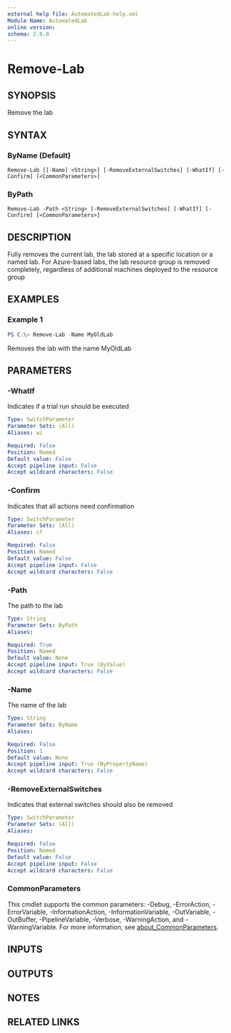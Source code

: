 ```yaml
---
external help file: AutomatedLab-help.xml
Module Name: AutomatedLab
online version:
schema: 2.0.0
---
```


# Remove-Lab

## SYNOPSIS
Remove the lab

## SYNTAX

### ByName (Default)
```
Remove-Lab [[-Name] <String>] [-RemoveExternalSwitches] [-WhatIf] [-Confirm] [<CommonParameters>]
```

### ByPath
```
Remove-Lab -Path <String> [-RemoveExternalSwitches] [-WhatIf] [-Confirm] [<CommonParameters>]
```

## DESCRIPTION
Fully removes the current lab, the lab stored at a specific location or a named lab.
For Azure-based labs, the lab resource group is removed completely, regardless of additional machines deployed to the resource group

## EXAMPLES

### Example 1
```powershell
PS C:\> Remove-Lab -Name MyOldLab
```

Removes the lab with the name MyOldLab

## PARAMETERS

### -WhatIf
Indicates if a trial run should be executed

```yaml
Type: SwitchParameter
Parameter Sets: (All)
Aliases: wi

Required: False
Position: Named
Default value: False
Accept pipeline input: False
Accept wildcard characters: False
```

### -Confirm
Indicates that all actions need confirmation

```yaml
Type: SwitchParameter
Parameter Sets: (All)
Aliases: cf

Required: False
Position: Named
Default value: False
Accept pipeline input: False
Accept wildcard characters: False
```

### -Path
The path to the lab

```yaml
Type: String
Parameter Sets: ByPath
Aliases:

Required: True
Position: Named
Default value: None
Accept pipeline input: True (ByValue)
Accept wildcard characters: False
```

### -Name
The name of the lab

```yaml
Type: String
Parameter Sets: ByName
Aliases:

Required: False
Position: 1
Default value: None
Accept pipeline input: True (ByPropertyName)
Accept wildcard characters: False
```

### -RemoveExternalSwitches
Indicates that external switches should also be removed

```yaml
Type: SwitchParameter
Parameter Sets: (All)
Aliases:

Required: False
Position: Named
Default value: False
Accept pipeline input: False
Accept wildcard characters: False
```

### CommonParameters
This cmdlet supports the common parameters: -Debug, -ErrorAction, -ErrorVariable, -InformationAction, -InformationVariable, -OutVariable, -OutBuffer, -PipelineVariable, -Verbose, -WarningAction, and -WarningVariable. For more information, see [about_CommonParameters](http://go.microsoft.com/fwlink/?LinkID=113216).

## INPUTS

## OUTPUTS

## NOTES

## RELATED LINKS
